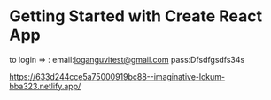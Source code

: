 # Getting Started with Create React App

to login => :
email:loganguvitest@gmail.com
pass:Dfsdfgsdfs34s


https://633d244cce5a75000919bc88--imaginative-lokum-bba323.netlify.app/
